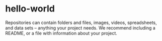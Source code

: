 # hello-world
Repositories can contain folders and files, images, videos, spreadsheets, and data sets – anything your project needs. We recommend including a README, or a file with information about your project.
